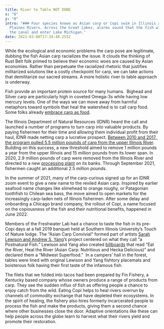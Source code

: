 ```yaml
---
title: River to Table NOT DONE
x: "0"
y: "0"
intro: "### Four species known as Asian carp or Copi swim in Illinois and Des
  Plaines Rivers. Across the Great Lakes, alarms sound that the fish will ride
  the canal and enter Lake Michigan."
date: 2023-03-08T17:34:48.255Z
---
```

While the ecological and economic problems the carp pose are legitimate, dubbing the fish Asian carp racializes the issue. It clouds the thinking of Rust Belt folk primed to believe their economic woes are caused by Asian economies. Rather than perpetuate the racialized rhetoric that justifies militarized solutions like a costly checkpoint for carp, we can take actions that demilitarize our sacred streams. A more holistic river to table approach is underway. 

Fish provide an important protein source for many humans.  Bighead and Silver carp are particularly high in coveted Omega-3s while having low mercury levels. One of the ways we can move away from harmful metaphors toward symbols that heal the watershed is to call carp food. Some folks already [embrace carp as food](https://www.chicagotribune.com/dining/ct-food-asian-carp-challenge-20201016-6y3abbhbsvddleqixxqczq74ce-story.html).

The Illinois Department of Natural Resources (IDNR) heard the call and launched a number of programs to turn carp into valuable products. By paying fishermen for their time and allowing them individual profit from their haul, IDNR made netting carp a lucrative prospect. [Between 2010 and 2017,  the program pulled 5.5 million pounds of carp from the upper Illinois River](https://www.invasivecarp.us/Documents/2022-Invasive-Carp-Action-Plan.pdf). Building on this success, a new threshold aimed to remove 1 million pounds a year from the upper Illinois and 15 million pounds from its lower span. In 2020, 2.9 million pounds of carp were removed from the Illinois River and directed to a new [processing plant](https://www.washingtonpost.com/nation/2022/06/22/invasive-carp/) on its banks. Through September 2021, fishermen caught an additional 2.5 million pounds.

In the summer of 2021, many of the carp-curious signed up for an IDNR zoom event to give a new name to the reviled Asian carp. Inspired by earlier seafood name changes like slimehead to orange roughy, or Patagonian toothfish to Chilean sea bass, the move aimed to open markets for the increasingly carp-laden nets of Illinois fishermen. After some delay and onboarding a Chicago brand company, the rollout of Copi, a name focused on the copiousness of the fish and their nutritional benefits, happened in June 2022. 

Members of the Freshwater Lab had a chance to taste the fish in its pre-Copi days at a fall 2019 banquet held at Southern Illinois University’s Touch of Nature lodge. The “Asian Carp Convivial” formed part of artists [Sarah Lewison and Andrew S. Yang](https://www.chicagohumanities.org/events/attend/invasive-species/)’s project centered on what they call “a Postnatural Fish.” Lewison and Yang also created [billboards](https://www.andrewyang.net/reshaping-the-shape-billboards) that read “Eat the River, Heal the River (Asian Carp: Nutritious and Hecka Delicious)” and declared them a “Midwest Superfood.”  In a campers’ hall in the forest, tables were lined with original Lewison and Yang fishtory placemats and boisterous folk having their first taste of the infamous fish.  

The filets that we folded into tacos had been prepared by Fin Fishery, a Kentucky based company whose owners produce a range of products from carp. They see the sudden influx of fish as offering people a chance to enjoy catch from the wild. Eating Copi helps to heal rivers overrun by channels of commodity exchange that have depleted their ecosystems. In the spirit of healing, the fishery also hires formerly incarcerated people to process the fish and make the products, giving them a second chance where other businesses close the door. Adaptive orientations like these can help people across the globe learn to harvest what their rivers yield and promote their restoration.